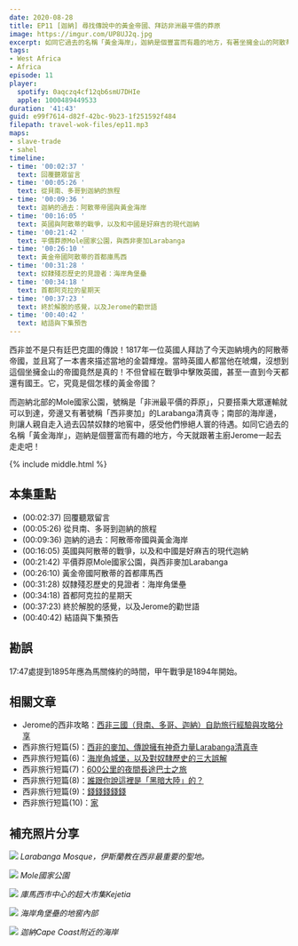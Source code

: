 ```yaml
---
date: 2020-08-28
title: EP11 [迦納] 尋找傳說中的黃金帝國、拜訪非洲最平價的莽原
image: https://imgur.com/UP8UJ2q.jpg
excerpt: 如同它過去的名稱「黃金海岸」，迦納是個豐富而有趣的地方，有著坐擁金山的阿散蒂帝國、平價莽原Mole國家公園、西非麥加Larabanga、過去囚禁奴隸的海岸角城堡，今天就跟著主廚Jerome一起去走走吧！
tags:
- West Africa
- Africa
episode: 11
player:
  spotify: 0aqczq4cf12qb6smU7DHIe
  apple: 1000489449533
duration: '41:43'
guid: e99f7614-d82f-42bc-9b23-1f251592f484
filepath: travel-wok-files/ep11.mp3
maps:
- slave-trade
- sahel
timeline:
- time: '00:02:37 '
  text: 回覆聽眾留言
- time: '00:05:26 '
  text: 從貝南、多哥到迦納的旅程
- time: '00:09:36 '
  text: 迦納的過去：阿散蒂帝國與黃金海岸
- time: '00:16:05 '
  text: 英國與阿散蒂的戰爭，以及和中國是好麻吉的現代迦納
- time: '00:21:42 '
  text: 平價莽原Mole國家公園，與西非麥加Larabanga
- time: '00:26:10 '
  text: 黃金帝國阿散蒂的首都庫馬西
- time: '00:31:28 '
  text: 奴隸殘忍歷史的見證者：海岸角堡壘
- time: '00:34:18 '
  text: 首都阿克拉的星期天
- time: '00:37:23 '
  text: 終於解脫的感覺，以及Jerome的勸世語
- time: '00:40:42 '
  text: 結語與下集預告
---
```


西非並不是只有廷巴克圖的傳說！1817年一位英國人拜訪了今天迦納境內的阿散蒂帝國，並且寫了一本書來描述當地的金碧輝煌。當時英國人都當他在唬爛，沒想到這個坐擁金山的帝國竟然是真的！不但曾經在戰爭中擊敗英國，甚至一直到今天都還有國王。它，究竟是個怎樣的黃金帝國？

而迦納北部的Mole國家公園，號稱是「非洲最平價的莽原」，只要搭乘大眾運輸就可以到達，旁邊又有著號稱「西非麥加」的Larabanga清真寺；南部的海岸邊，則讓人親自走入過去囚禁奴隸的地窖中，感受他們慘絕人寰的待遇。如同它過去的名稱「黃金海岸」，迦納是個豐富而有趣的地方，今天就跟著主廚Jerome一起去走走吧！



{% include middle.html %}

## 本集重點

* (00:02:37) 回覆聽眾留言
* (00:05:26) 從貝南、多哥到迦納的旅程
* (00:09:36) 迦納的過去：阿散蒂帝國與黃金海岸
* (00:16:05) 英國與阿散蒂的戰爭，以及和中國是好麻吉的現代迦納
* (00:21:42) 平價莽原Mole國家公園，與西非麥加Larabanga
* (00:26:10) 黃金帝國阿散蒂的首都庫馬西
* (00:31:28) 奴隸殘忍歷史的見證者：海岸角堡壘
* (00:34:18) 首都阿克拉的星期天
* (00:37:23) 終於解脫的感覺，以及Jerome的勸世語
* (00:40:42) 結語與下集預告

## 勘誤

17:47處提到1895年應為馬關條約的時間，甲午戰爭是1894年開始。

## 相關文章

* Jerome的西非攻略：[西非三國（貝南、多哥、迦納）自助旅行經驗與攻略分享](/2019/12/14/west-africa-zh)
* 西非旅行短篇(5)：[西非的麥加、傳說擁有神奇力量Larabanga清真寺](https://www.facebook.com/travel.wok/posts/543332426530709)
* 西非旅行短篇(6)：[海岸角城堡，以及對奴隸歷史的三大誤解](https://www.facebook.com/travel.wok/posts/543970426466909)
* 西非旅行短篇(7)：[600公里的夜間長途巴士之旅](https://www.facebook.com/travel.wok/posts/545074569689828)
* 西非旅行短篇(8)：[誰跟你說這裡是「黑暗大陸」的？](https://www.facebook.com/travel.wok/posts/546620542868564)
* 西非旅行短篇(9)：[錢錢錢錢錢](https://www.facebook.com/travel.wok/posts/548351616028790)
* 西非旅行短篇(10)：[家](https://www.facebook.com/travel.wok/posts/549677292562889)

## 補充照片分享

![](https://imgur.com/nHas1YU.jpg)
*Larabanga Mosque，伊斯蘭教在西非最重要的聖地。*

![](https://imgur.com/ZQNcxZP.jpg)
*Mole國家公園*

![](https://imgur.com/UERAWyU.jpg)
*庫馬西市中心的超大市集Kejetia*

![](https://imgur.com/jbY5TKP.jpg)
*海岸角堡壘的地窖內部*

![](https://imgur.com/JoLD34z.jpg)
*迦納Cape Coast附近的海岸*